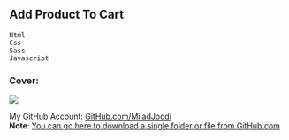 ## Add Product To Cart
   
	Html
	Css
	Sass
	Javascript


### Cover:
![](https://s8.uupload.ir/files/addtocart_x6r0.gif)

My GitHub Account: [GitHub.com/MiladJoodi](https://github.com/miladjoodi)  
**Note**: [You can go here to download a single folder or file from GitHub.com](https://minhaskamal.github.io/DownGit/#/home)
